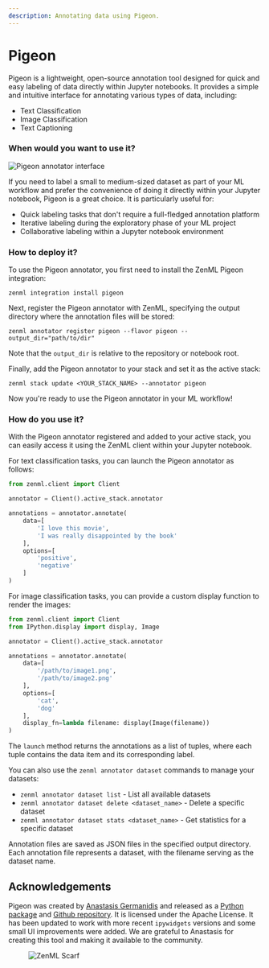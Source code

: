```yaml
---
description: Annotating data using Pigeon.
---
```


# Pigeon

Pigeon is a lightweight, open-source annotation tool designed for quick and easy labeling of data directly within Jupyter notebooks. It provides a simple and intuitive interface for annotating various types of data, including:

* Text Classification
* Image Classification
* Text Captioning

### When would you want to use it?

![Pigeon annotator interface](../../.gitbook/assets/pigeon.png)

If you need to label a small to medium-sized dataset as part of your ML workflow and prefer the convenience of doing it directly within your Jupyter notebook, Pigeon is a great choice. It is particularly useful for:

* Quick labeling tasks that don't require a full-fledged annotation platform
* Iterative labeling during the exploratory phase of your ML project
* Collaborative labeling within a Jupyter notebook environment

### How to deploy it?

To use the Pigeon annotator, you first need to install the ZenML Pigeon integration:

```shell
zenml integration install pigeon
```

Next, register the Pigeon annotator with ZenML, specifying the output directory where the annotation files will be stored:

```shell
zenml annotator register pigeon --flavor pigeon --output_dir="path/to/dir"
```

Note that the `output_dir` is relative to the repository or notebook root.

Finally, add the Pigeon annotator to your stack and set it as the active stack:

```shell
zenml stack update <YOUR_STACK_NAME> --annotator pigeon
```

Now you're ready to use the Pigeon annotator in your ML workflow!

### How do you use it?

With the Pigeon annotator registered and added to your active stack, you can easily access it using the ZenML client within your Jupyter notebook.

For text classification tasks, you can launch the Pigeon annotator as follows:

````python
from zenml.client import Client

annotator = Client().active_stack.annotator

annotations = annotator.annotate(
    data=[
        'I love this movie',
        'I was really disappointed by the book'
    ],
    options=[
        'positive',
        'negative'
    ]
)
````

For image classification tasks, you can provide a custom display function to render the images:

````python
from zenml.client import Client
from IPython.display import display, Image

annotator = Client().active_stack.annotator

annotations = annotator.annotate(
    data=[
        '/path/to/image1.png',
        '/path/to/image2.png'
    ],
    options=[
        'cat',
        'dog'
    ],
    display_fn=lambda filename: display(Image(filename))
)
````

The `launch` method returns the annotations as a list of tuples, where each tuple contains the data item and its corresponding label.

You can also use the `zenml annotator dataset` commands to manage your datasets:

* `zenml annotator dataset list` - List all available datasets
* `zenml annotator dataset delete <dataset_name>` - Delete a specific dataset
* `zenml annotator dataset stats <dataset_name>` - Get statistics for a specific dataset

Annotation files are saved as JSON files in the specified output directory. Each
annotation file represents a dataset, with the filename serving as the dataset
name.

## Acknowledgements

Pigeon was created by [Anastasis Germanidis](https://github.com/agermanidis) and
released as a [Python package](https://pypi.org/project/pigeon-jupyter/) and
[Github repository](https://github.com/agermanidis/pigeon). It is licensed under
the Apache License. It has been updated to work with more recent `ipywidgets`
versions and some small UI improvements were added. We are grateful to Anastasis
for creating this tool and making it available to the community.

<!-- For scarf -->
<figure><img alt="ZenML Scarf" referrerpolicy="no-referrer-when-downgrade" src="https://static.scarf.sh/a.png?x-pxid=f0b4f458-0a54-4fcd-aa95-d5ee424815bc" /></figure>
